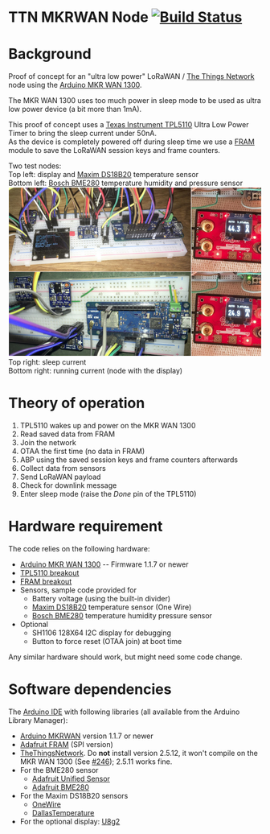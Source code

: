 TTN MKRWAN Node [![Build Status](https://travis-ci.org/AmedeeBulle/TTNMkrWanNode.svg?branch=master)](https://travis-ci.org/AmedeeBulle/TTNMkrWanNode)
===============

# Background
Proof of concept for an "ultra low power" LoRaWAN / [The Things Network](https://www.thethingsnetwork.org/) node using the [Arduino MKR WAN 1300](https://store.arduino.cc/mkr-wan-1300).

The MKR WAN 1300 uses too much power in sleep mode to be used as ultra low power device (a bit more than 1mA).

This proof of concept uses a [Texas Instrument TPL5110](http://www.ti.com/product/TPL5110) Ultra Low Power Timer to bring the sleep current under 50nA.  
As the device is completely powered off during sleep time we use a [FRAM](https://fr.wikipedia.org/wiki/Ferroelectric_Random_Access_Memory) module to save the LoRaWAN session keys and frame counters.

Two test nodes:  
Top left: display and [Maxim DS18B20](https://datasheets.maximintegrated.com/en/ds/DS18B20.pdf) temperature sensor  
Bottom left: [Bosch BME280](https://www.adafruit.com/product/2652) temperature humidity and pressure sensor  
![Nodes](images/TTNMkrWanNode.jpg)  
Top right: sleep current  
Bottom right: running current (node with the display)

# Theory of operation
1. TPL5110 wakes up and power on the MKR WAN 1300
1. Read saved data from FRAM
1. Join the network
  1. OTAA the first time (no data in FRAM)
  1. ABP using the saved session keys and frame counters afterwards
1. Collect data from sensors
1. Send LoRaWAN payload
1. Check for downlink message
1. Enter sleep mode (raise the _Done_ pin of the TPL5110)

# Hardware requirement
The code relies on the following hardware:
- [Arduino MKR WAN 1300](https://store.arduino.cc/mkr-wan-1300) -- Firmware 1.1.7 or newer
- [TPL5110 breakout](https://www.adafruit.com/product/3435)
- [FRAM breakout](https://www.adafruit.com/product/1897)
- Sensors, sample code provided for
  - Battery voltage (using the built-in divider)
  - [Maxim DS18B20](https://datasheets.maximintegrated.com/en/ds/DS18B20.pdf) temperature sensor (One Wire)
  - [Bosch BME280](https://www.adafruit.com/product/2652) temperature humidity pressure sensor
- Optional
  - SH1106 128X64 I2C display for debugging
  - Button to force reset (OTAA join) at boot time

Any similar hardware should work, but might need some code change.

# Software dependencies
The [Arduino IDE](https://www.arduino.cc/en/Main/Software) with following libraries (all available from the Arduino Library Manager):
- [Arduino MKRWAN](https://github.com/arduino-libraries/MKRWAN) version 1.1.7 or newer
- [Adafruit FRAM](https://github.com/adafruit/Adafruit_FRAM_SPI) (SPI version)
- [TheThingsNetwork](https://github.com/TheThingsNetwork/arduino-device-lib). Do __not__ install version 2.5.12, it won't compile on the MKR WAN 1300 (See [#246](https://github.com/TheThingsNetwork/arduino-device-lib/pull/246)); 2.5.11 works fine.
- For the BME280 sensor
  - [Adafruit Unified Sensor](https://github.com/adafruit/Adafruit_Sensor)
  - [Adafruit BME280](https://github.com/adafruit/Adafruit_BME280_Library)
- For the Maxim DS18B20 sensors
  - [OneWire](https://github.com/PaulStoffregen/OneWire)
  - [DallasTemperature](https://github.com/milesburton/Arduino-Temperature-Control-Library)
- For the optional display: [U8g2](https://github.com/olikraus/u8g2)
